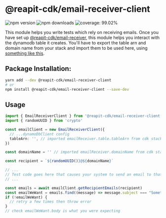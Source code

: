 # @reapit-cdk/email-receiver-client

![npm version](https://img.shields.io/npm/v/@reapit-cdk/email-receiver-client) ![npm downloads](https://img.shields.io/npm/dm/@reapit-cdk/email-receiver-client) ![coverage: 99.02%](https://img.shields.io/badge/coverage-99.02%-green)

This module helps you write tests which rely on receiving emails. Once you have set up [@reapit-cdk/email-receiver](../../constructs/email-receiver/), this module helps you interact with the dynamodb table it creates. You'll have to export the table arn and domain name from your stack and import them to be used here, using [something like this](https://gist.github.com/joshbalfour/c0deb95f1e5938434ed6f6117dec8662).

## Package Installation:

```sh
yarn add --dev @reapit-cdk/email-receiver-client
# or
npm install @reapit-cdk/email-receiver-client --save-dev
```

## Usage
```ts
import { EmailReceiverClient } from '@reapit-cdk/email-receiver-client'
import { randomUUID } from 'crypto'

const emailClient = new EmailReceiverClient({
  // ...dynamoDbClient config
  tableArn: '', // imported emailReceiver.table.tableArn from cdk stack via export
})

const domainName = '' // imported emailReceiver.domainName from cdk stack via export

const recipient = `${randomUUID()}@${domainName}`

// ...
// Test code goes here that causes your system to send an email to that recipient
// ...

const emails = await emailClient.getRecipientEmails(recipient)
const emailWeWant = emails.find((message) => message.subject === "Something You're Testing")
if (!emailWeWant) {
  // retry a few times then throw error
}
// check emailWeWant.body is what you were expecting

```
